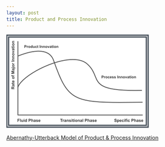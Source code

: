 ```yaml
---
layout: post
title: Product and Process Innovation
---
```

![](/img/abernathy_utterback_product_model.png "abernathy_utterback_product_model")

[Abernathy-Utterback Model of Product & Process Innovation](http://www.zanthus.com/databank/innovation/market_dynamics.php)
